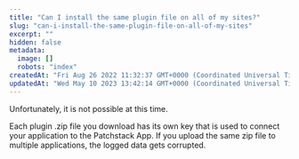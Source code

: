 ```yaml
---
title: "Can I install the same plugin file on all of my sites?"
slug: "can-i-install-the-same-plugin-file-on-all-of-my-sites"
excerpt: ""
hidden: false
metadata: 
  image: []
  robots: "index"
createdAt: "Fri Aug 26 2022 11:32:37 GMT+0000 (Coordinated Universal Time)"
updatedAt: "Wed May 10 2023 13:42:14 GMT+0000 (Coordinated Universal Time)"
---
```

Unfortunately, it is not possible at this time.

Each plugin .zip file you download has its own key that is used to connect your application to the Patchstack App. If you upload the same zip file to multiple applications, the logged data gets corrupted.
